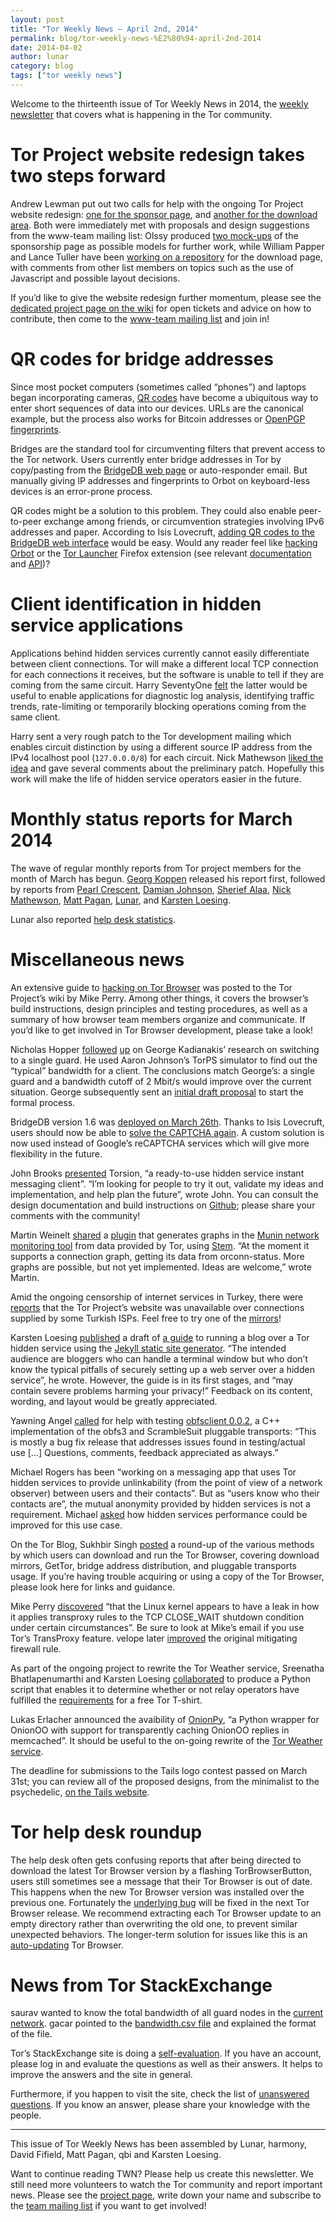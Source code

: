 ```yaml
---
layout: post
title: "Tor Weekly News — April 2nd, 2014"
permalink: blog/tor-weekly-news-%E2%80%94-april-2nd-2014
date: 2014-04-02
author: lunar
category: blog
tags: ["tor weekly news"]
---
```


Welcome to the thirteenth issue of Tor Weekly News in 2014, the [weekly newsletter](https://lists.torproject.org/cgi-bin/mailman/listinfo/tor-news) that covers what is happening in the Tor community.

# Tor Project website redesign takes two steps forward

Andrew Lewman put out two calls for help with the ongoing Tor Project
website redesign: [one for the sponsor page](https://lists.torproject.org/pipermail/www-team/2014-March/000238.html), and [another for the download area](https://lists.torproject.org/pipermail/www-team/2014-March/000249.html). Both were immediately met with proposals and design suggestions from the www-team mailing list: Olssy produced [two mock-ups](http://tor.harrytuttle.net/) of the sponsorship page as possible models for further work, while William Papper and Lance Tuller have been [working on a repository](https://github.com/wpapper/tor-download-web) for the download page, with comments from other list members on topics such as the use of Javascript and possible layout decisions.

If you’d like to give the website redesign further momentum, please see the [dedicated project page on the wiki](https://trac.torproject.org/projects/tor/wiki/Website) for open tickets and advice on how to contribute, then come to the [www-team mailing list](https://lists.torproject.org/cgi-bin/mailman/listinfo/www-team) and join in!

# QR codes for bridge addresses

Since most pocket computers (sometimes called “phones”) and laptops began incorporating cameras, [QR codes](https://en.wikipedia.org/wiki/QR_code) have become a ubiquitous way to enter short sequences of data into our devices. URLs are the canonical example, but the process also works for Bitcoin addresses or [OpenPGP fingerprints](http://web.monkeysphere.info/monkeysign/).

Bridges are the standard tool for circumventing filters that prevent access to the Tor network. Users currently enter bridge addresses in Tor by copy/pasting from the [BridgeDB web page](https://bridges.torproject.org/) or auto-responder email. But manually giving IP addresses and fingerprints to Orbot on keyboard-less devices is an error-prone process.

QR codes might be a solution to this problem. They could also enable peer-to-peer exchange among friends, or circumvention strategies involving IPv6 addresses and paper. According to Isis Lovecruft, [adding QR codes to the BridgeDB web interface](https://bugs.torproject.org/11345) would be easy. Would any reader feel like [hacking Orbot](https://bugs.torproject.org/5096) or the [Tor Launcher](https://gitweb.torproject.org/tor-launcher.git) Firefox extension (see relevant [documentation](https://developer.mozilla.org/en-US/docs/WebRTC/taking_webcam_photos) and [API](https://developer.mozilla.org/en-US/docs/Web/API/Navigator.getUserMedia))?

# Client identification in hidden service applications

Applications behind hidden services currently cannot easily differentiate between client connections. Tor will make a different local TCP connection for each connections it receives, but the software is unable to tell if they are coming from the same circuit. Harry SeventyOne [felt](https://lists.torproject.org/pipermail/tor-dev/2014-March/006576.html) the latter would be useful to enable applications for diagnostic log analysis, identifying traffic trends, rate-limiting or temporarily blocking operations coming from the same client.

Harry sent a very rough patch to the Tor development mailing which enables circuit distinction by using a different source IP address from the IPv4 localhost pool (`127.0.0.0/8`) for each circuit. Nick Mathewson [liked the idea](https://lists.torproject.org/pipermail/tor-dev/2014-March/006610.html) and gave several comments about the preliminary patch. Hopefully this work will make the life of hidden service operators easier in the future.

# Monthly status reports for March 2014

The wave of regular monthly reports from Tor project members for the month of March has begun. [Georg Koppen](https://lists.torproject.org/pipermail/tor-reports/2014-March/000487.html) released his report first, followed by reports from [Pearl Crescent](https://lists.torproject.org/pipermail/tor-reports/2014-March/000488.html), [Damian Johnson](https://lists.torproject.org/pipermail/tor-reports/2014-March/000489.html), [Sherief Alaa](https://lists.torproject.org/pipermail/tor-reports/2014-April/000490.html), [Nick Mathewson](https://lists.torproject.org/pipermail/tor-reports/2014-April/000491.html), [Matt Pagan](https://lists.torproject.org/pipermail/tor-reports/2014-April/000492.html), [Lunar](https://lists.torproject.org/pipermail/tor-reports/2014-April/000494.html), and [Karsten Loesing](https://lists.torproject.org/pipermail/tor-reports/2014-April/000495.html).

Lunar also reported [help desk statistics](https://lists.torproject.org/pipermail/tor-reports/2014-April/000493.html).

# Miscellaneous news

An extensive guide to [hacking on Tor Browser](https://trac.torproject.org/projects/tor/wiki/doc/TorBrowser/Hacking) was posted to the Tor Project’s wiki by Mike Perry. Among other things, it covers the browser’s build instructions, design principles and testing procedures, as well as a summary of how browser team members organize and communicate. If you’d like to get involved in Tor Browser development, please take a look!

Nicholas Hopper [followed](https://lists.torproject.org/pipermail/tor-dev/2014-March/006563.html) [up](https://lists.torproject.org/pipermail/tor-dev/2014-March/006575.html) on George Kadianakis’ research on switching to a single guard. He used Aaron Johnson’s TorPS simulator to find out the “typical” bandwidth for a client. The conclusions match George’s: a single guard and a bandwidth cutoff of 2 Mbit/s would improve over the current situation. George subsequently sent an [initial draft proposal](https://lists.torproject.org/pipermail/tor-dev/2014-March/006570.html) to start the formal process.

BridgeDB version 1.6 was [deployed on March 26th](https://gitweb.torproject.org/bridgedb.git/commit/f266f32). Thanks to Isis Lovecruft, users should now be able to [solve the CAPTCHA again](https://bugs.torproject.org/10809). A custom solution is now used instead of Google’s reCAPTCHA services which will give more flexibility in the future.

John Brooks [presented](https://lists.torproject.org/pipermail/tor-talk/2014-March/032476.html) Torsion, “a ready-to-use hidden service instant messaging client”. “I’m looking for people to try it out, validate my ideas and implementation, and help plan the future”, wrote John. You can consult the design documentation and build instructions on [Github](https://github.com/special/torsion); please share your comments with the community!

Martin Weinelt [shared](https://lists.torproject.org/pipermail/tor-relays/2014-March/004168.html) a [plugin](https://github.com/mweinelt/munin-tor) that generates graphs in the [Munin network monitoring tool](http://munin-monitoring.org/) from data provided by Tor, using [Stem](https://stem.torproject.org/). “At the moment it supports a connection graph, getting its data from orconn-status. More graphs are possible, but not yet implemented. Ideas are welcome,” wrote Martin.

Amid the ongoing censorship of internet services in Turkey, there were [reports](https://lists.torproject.org/pipermail/tor-talk/2014-March/032487.html) that the Tor Project’s website was unavailable over connections supplied by some Turkish ISPs. Feel free to try one of the [mirrors](https://www.torproject.org/getinvolved/mirrors.html)!

Karsten Loesing [published](https://lists.torproject.org/pipermail/tor-dev/2014-March/006602.html) a draft of [a guide](http://csxeeumg5ynu2rk7.onion/) to running a blog over a Tor hidden service using the [Jekyll static site generator](http://jekyllrb.com/). “The intended audience are bloggers who can handle a terminal window but who don’t know the typical pitfalls of securely setting up a web server over a hidden service”, he wrote. However, the guide is in its first stages, and “may contain severe problems harming your privacy!” Feedback on its content, wording, and layout would be greatly appreciated.

Yawning Angel [called](https://lists.torproject.org/pipermail/tor-dev/2014-March/006592.html) for help with testing [obfsclient 0.0.2](https://github.com/Yawning/obfsclient/archive/v0.0.2.tar.gz), a C++ implementation of the obfs3 and ScrambleSuit pluggable transports: “This is mostly a bug fix release that addresses issues found in testing/actual use […] Questions, comments, feedback appreciated as always.”

Michael Rogers has been “working on a messaging app that uses Tor hidden services to provide unlinkability (from the point of view of a network observer) between users and their contacts”. But as “users know who their contacts are”, the mutual anonymity provided by hidden services is not a requirement. Michael [asked](https://lists.torproject.org/pipermail/tor-dev/2014-March/006572.html) how hidden services performance could be improved for this use case.

On the Tor Blog, Sukhbir Singh [posted](https://blog.torproject.org/blog/ways-get-tor-browser-bundle) a round-up of the various methods by which users can download and run the Tor Browser, covering download mirrors, GetTor, bridge address distribution, and pluggable transports usage. If you’re having trouble acquiring or using a copy of the Tor Browser, please look here for links and guidance.

Mike Perry [discovered](https://lists.torproject.org/pipermail/tor-talk/2014-March/032503.html) “that the Linux kernel appears to have a leak in how it applies transproxy rules to the TCP CLOSE\_WAIT shutdown condition under certain circumstances”. Be sure to look at Mike’s email if you use Tor’s TransProxy feature. velope later [improved](https://lists.torproject.org/pipermail/tor-talk/2014-March/032507.html) the original mitigating firewall rule.

As part of the ongoing project to rewrite the Tor Weather service, Sreenatha Bhatlapenumarthi and Karsten Loesing [collaborated](https://bugs.torproject.org/9889) to produce a Python script that enables it to determine whether or not relay operators have fulfilled the [requirements](https://www.torproject.org/getinvolved/tshirt) for a free Tor T-shirt.

Lukas Erlacher announced the avaibility of [OnionPy](https://lists.torproject.org/pipermail/tor-dev/2014-March/006603.html), “a Python wrapper for OnionOO with support for transparently caching OnionOO replies in memcached”. It should be useful to the on-going rewrite of the [Tor Weather service](https://weather.torproject.org/).

The deadline for submissions to the Tails logo contest passed on March 31st; you can review all of the proposed designs, from the minimalist to the psychedelic, [on the Tails website](https://tails.boum.org/blueprint/logo/).

# Tor help desk roundup

The help desk often gets confusing reports that after being directed to download the latest Tor Browser version by a flashing TorBrowserButton, users still sometimes see a message that their Tor Browser is out of date. This happens when the new Tor Browser version was installed over the previous one. Fortunately the [underlying bug](https://bugs.torproject.org/11242) will be fixed in the next Tor Browser release. We recommend extracting each Tor Browser update to an empty directory rather than overwriting the old one, to prevent similar unexpected behaviors. The longer-term solution for issues like this is an [auto-updating](https://bugs.torproject.org/4234) Tor Browser.

# News from Tor StackExchange

saurav wanted to know the total bandwidth of all guard nodes in the [current network](https://tor.stackexchange.com/q/1824/88). gacar pointed to the [bandwidth.csv file](https://metrics.torproject.org/stats/bandwidth.csv) and explained the format of the file.

Tor’s StackExchange site is doing a [self-evaluation](https://tor.stackexchange.com/review/site-eval). If you have an account, please log in and evaluate the questions as well as their answers. It helps to improve the answers and the site in general.

Furthermore, if you happen to visit the site, check the list of [unanswered questions](https://tor.stackexchange.com/unanswered). If you know an answer, please share your knowledge with the people.

* * *

This issue of Tor Weekly News has been assembled by Lunar, harmony, David Fifield, Matt Pagan, qbi and Karsten Loesing.

Want to continue reading TWN? Please help us create this newsletter. We still need more volunteers to watch the Tor community and report
important news. Please see the [project page](https://trac.torproject.org/projects/tor/wiki/TorWeeklyNews), write down your name and subscribe to the [team mailing list](https://lists.torproject.org/cgi-bin/mailman/listinfo/news-team) if you want to get involved!

